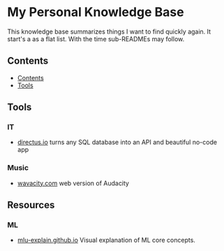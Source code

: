 # My Personal Knowledge Base
This knowledge base summarizes things I want to find quickly again.
It start's a as a flat list. With the time sub-READMEs may follow.

## Contents
 - [Contents](#contents)
 - [Tools](#tools)


## Tools
### IT
 - [directus.io](subs/directus.io.md) turns any SQL database into an API and beautiful no-code app
 
### Music
 - [wavacity.com](https://wavacity.com) web version of Audacity

## Resources
### ML
 - [mlu-explain.github.io](https://mlu-explain.github.io) Visual explanation of ML core concepts. 